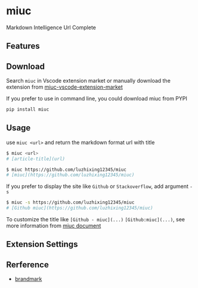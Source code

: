 # miuc

Markdown Intelligence Url Complete

## Features

## Download

Search `miuc` in Vscode extension market or manually download the extension from [miuc-vscode-extension-market]()

If you prefer to use in command line, you could download miuc from PYPI

```bash
pip install miuc
``` 

## Usage

use `miuc <url>` and return the markdown format url with title

```bash
$ miuc <url>
# [article-title](url)

$ miuc https://github.com/luzhixing12345/miuc
# [miuc](https://github.com/luzhixing12345/miuc)
```

If you prefer to display the site like `Github` or `Stackoverflow`, add argument `-s`

```bash
$ miuc -s https://github.com/luzhixing12345/miuc
# [Github miuc](https://github.com/luzhixing12345/miuc)
```

To customize the title like `[Github - miuc](...)` `[Github:miuc](...)`, see more information from [miuc document]()

## Extension Settings

## Rerference

- [brandmark](https://brandmark.io/)
